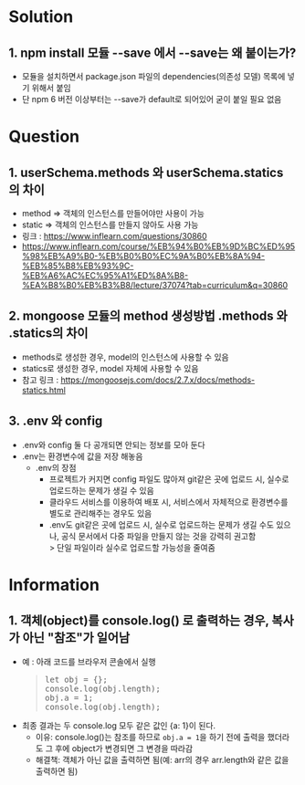 # Solution
## 1. npm install 모듈 --save 에서 --save는 왜 붙이는가?
* 모듈을 설치하면서 package.json 파일의 dependencies(의존성 모델) 목록에 넣기 위해서 붙임
* 단 npm 6 버전 이상부터는 --save가 default로 되어있어 굳이 붙일 필요 없음

# Question
## 1. userSchema.methods 와 userSchema.statics 의 차이
* method => 객체의 인스턴스를 만들어야만 사용이 가능
* static => 객체의 인스턴스를 만들지 않아도 사용 가능
* 링크 : https://www.inflearn.com/questions/30860
* https://www.inflearn.com/course/%EB%94%B0%EB%9D%BC%ED%95%98%EB%A9%B0-%EB%B0%B0%EC%9A%B0%EB%8A%94-%EB%85%B8%EB%93%9C-%EB%A6%AC%EC%95%A1%ED%8A%B8-%EA%B8%B0%EB%B3%B8/lecture/37074?tab=curriculum&q=30860

## 2. mongoose 모듈의 method 생성방법 .methods 와 .statics의 차이
* methods로 생성한 경우, model의 인스턴스에 사용할 수 있음
* statics로 생성한 경우, model 자체에 사용할 수 있음
* 참고 링크 : https://mongoosejs.com/docs/2.7.x/docs/methods-statics.html

## 3. .env 와 config
* .env와 config 둘 다 공개되면 안되는 정보를 모아 둔다
* .env는 환경변수에 값을 저장 해놓음
  * .env의 장점
    * 프로젝트가 커지면 config 파일도 많아져 git같은 곳에 업로드 시, 실수로 업로드하는 문제가 생길 수 있음
    * 클라우드 서비스를 이용하여 배포 시, 서비스에서 자체적으로 환경변수를 별도로 관리해주는 경우도 있음
    * .env도 git같은 곳에 업로드 시, 실수로 업로드하는 문제가 생길 수도 있으나, 공식 문서에서 다중 파일을 만들지 않는 것을 강력히 권고함
      <br>> 단일 파일이라 실수로 업로드할 가능성을 줄여줌

# Information
## 1. 객체(object)를 console.log() 로 출력하는 경우, 복사가 아닌 "참조"가 일어남
* 예 : 아래 코드를 브라우저 콘솔에서 실행
  > <pre>
  > let obj = {};
  > console.log(obj.length);
  > obj.a = 1;
  > console.log(obj.length);
  > </pre>
* 최종 결과는 두 console.log 모두 같은 값인 {a: 1}이 된다.
  * 이유: console.log()는 참조를 하므로 <code>obj.a = 1</code>을 하기 전에 출력을 했더라도 그 후에 object가 변경되면 그 변경을 따라감
  * 해결책: 객체가 아닌 값을 출력하면 됨(예: arr의 경우 arr.length와 같은 값을 출력하면 됨)